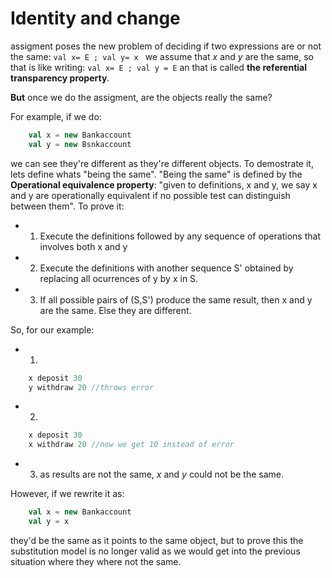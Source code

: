 # Identity and change

assigment poses the new problem of deciding if two expressions are or not the same: `val x= E ; val y= x ` we assume that *x* and *y* are the same, so that is like writing: `val x= E ; val y = E` an that is called **the referential transparency property**. 

**But** once we do the assigment, are the objects really the same? 

For example, if we do: 

```scala
	val x = new Bankaccount
	val y = new Bsnkaccount
```

we can see they're different as they're different objects. To demostrate it, lets define whats "being the same". "Being the same" is defined by the **Operational equivalence property**: "given to definitions, x and y, we say x and y are operationally equivalent if no possible test can distinguish between them". To prove it:

- 1. Execute the definitions followed by any sequence of operations that involves both x and y
- 2. Execute the definitions with another sequence S' obtained by replacing all ocurrences of y by x in S.
- 3. If all possible pairs of (S,S') produce the same result, then x and y are the same. Else they are different.

So, for our example:

- 1. 

```scala
	x deposit 30
	y withdraw 20 //throws error
```

- 2.

```scala
	x deposit 30
	x withdraw 20 //now we get 10 instead of error
```

- 3. as results are not the same, *x* and *y* could not be the same. 


However, if we rewrite it as: 

```scala
	val x = new Bankaccount
	val y = x
```

they'd be the same as it points to the same object, but to prove this the substitution model is no longer valid as we would get into the previous situation where they where not the same. 
